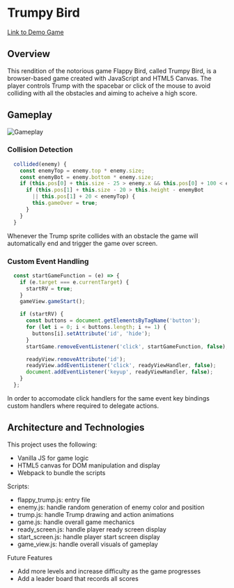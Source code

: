 # Trumpy Bird

[Link to Demo Game](https://michaeljpark93.github.io/trumpy_bird/)

## Overview
This rendition of the notorious game Flappy Bird, called Trumpy Bird, is a browser-based game created with JavaScript and HTML5 Canvas. The player controls Trump with the spacebar or click of the mouse to avoid colliding with all the obstacles and aiming to acheive a high score.

## Gameplay
![Gameplay](/assets/gameplay.gif)

### Collision Detection
```js
  collided(enemy) {
    const enemyTop = enemy.top * enemy.size;
    const enemyBot = enemy.bottom * enemy.size;
    if (this.pos[0] + this.size - 25 > enemy.x && this.pos[0] + 100 < enemy.x + enemy.size) {
      if (this.pos[1] + this.size - 20 > this.height - enemyBot
        || this.pos[1] + 20 < enemyTop) {
        this.gameOver = true;
      }
    }
  }
```
Whenever the Trump sprite collides with an obstacle the game will automatically end and trigger the game over screen.

### Custom Event Handling
```js
  const startGameFunction = (e) => {
    if (e.target === e.currentTarget) {
      startRV = true;
    }
    gameView.gameStart();

    if (startRV) {
      const buttons = document.getElementsByTagName('button');
      for (let i = 0; i < buttons.length; i += 1) {
        buttons[i].setAttribute('id', 'hide');
      }
      startGame.removeEventListener('click', startGameFunction, false);

      readyView.removeAttribute('id');
      readyView.addEventListener('click', readyViewHandler, false);
      document.addEventListener('keyup', readyViewHandler, false);
    }
  };
```
In order to accomodate click handlers for the same event key bindings custom handlers where required to delegate actions. 

## Architecture and Technologies
This project uses the following:
* Vanilla JS for game logic
* HTML5 canvas for DOM manipulation and display
* Webpack to bundle the scripts

Scripts:
* flappy_trump.js: entry file
* enemy.js: handle random generation of enemy color and position
* trump.js: handle Trump drawing and action animations
* game.js: handle overall game mechanics
* ready_screen.js: handle player ready screen display
* start_screen.js: handle player start screen display
* game_view.js: handle overall visuals of gameplay

Future Features
* Add more levels and increase difficulty as the game progresses
* Add a leader board that records all scores
